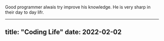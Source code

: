 Good programmer alwais try improve his knowledge. He is very sharp in their day to day lifr.

---
title: "Coding Life"
date: 2022-02-02
---
